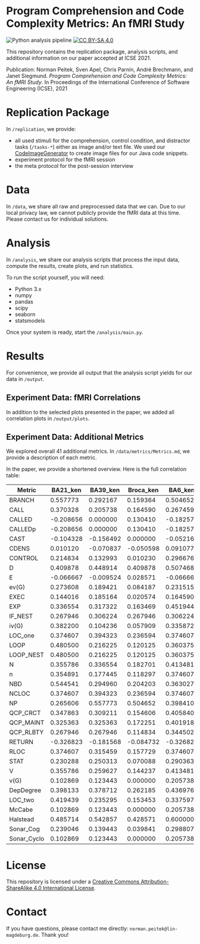 # Program Comprehension and Code Complexity Metrics: An fMRI Study

![Python analysis pipeline](https://github.com/brains-on-code/fMRI-complexity-metrics-icse2021/workflows/Python%20analysis%20pipeline/badge.svg)
[![CC BY-SA 4.0][cc-by-sa-shield]][cc-by-sa]

This repository contains the replication package, analysis scripts, and additional information on our paper accepted at ICSE 2021.

Publication: Norman Peitek, Sven Apel, Chris Parnin, André Brechmann, and Janet Siegmund. *Program Comprehension and Code Complexity Metrics: An fMRI Study*. In Proceedings of the International Conference of Software Engineering (ICSE), 2021

# Replication Package

In `/replication`, we provide:

- all used stimuli for the comprehension, control condition, and distractor tasks (`/tasks-*`) either as image and/or text file. We used our [CodeImageGenerator](https://github.com/peitek/CodeImageGenerator) to create image files for our Java code snippets.
- experiment protocol for the fMRI session
- the meta protocol for the post-session interview

# Data

In `/data`, we share all raw and preprocessed data that we can. Due to our local privacy law, we cannot publicly provide the fMRI data at this time. Please contact us for individual solutions.

# Analysis

In `/analysis`, we share our analysis scripts that process the input data, compute the results, create plots, and run statistics.

To run the script yourself, you will need:

- Python 3.x
- numpy
- pandas
- scipy
- seaborn
- statsmodels

Once your system is ready, start the `/analysis/main.py`.

# Results

For convenience, we provide all output that the analysis script yields for our data in `/output`.

## Experiment Data: fMRI Correlations

In addition to the selected plots presented in the paper, we added all correlation plots in `/output/plots`.

## Experiment Data: Additional Metrics

We explored overall 41 additional metrics. In `/data/metrics/Metrics.md`, we provide a description of each metric.

In the paper, we provide a shortened overview. Here is the full correlation table:

| Metric      | BA21_ken  | BA39_ken  | Broca_ken | BA6_ken   | BA21_r2  | BA39_r2  | Broca_r2 | BA6_r2   | Maximum  |
|-------------|-----------|-----------|-----------|-----------|----------|----------|----------|----------|----------|
| BRANCH      | 0.557773  | 0.292167  | 0.159364  | 0.504652  | 0.415799 | 0.103552 | 0.078938 | 0.207715 | 0.557773 |
| CALL        | 0.370328  | 0.205738  | 0.164590  | 0.267459  | 0.204753 | 0.071783 | 0.051056 | 0.073125 | 0.370328 |
| CALLED      | -0.208656 | 0.000000  | 0.130410  | -0.182574 | 0.056715 | 0.017678 | 0.106936 | 0.001090 | 0.130410 |
| CALLEDp     | -0.208656 | 0.000000  | 0.130410  | -0.182574 | 0.056715 | 0.017678 | 0.106936 | 0.001090 | 0.130410 |
| CAST        | -0.104328 | -0.156492 | 0.000000  | -0.052164 | 0.026899 | 0.015624 | 0.003773 | 0.001346 | 0.026899 |
| CDENS       | 0.010120  | -0.070837 | -0.050598 | 0.091077  | 0.011646 | 0.000051 | 0.010224 | 0.030627 | 0.091077 |
| CONTROL     | 0.214834  | 0.132993  | 0.010230  | 0.296676  | 0.197186 | 0.039313 | 0.001442 | 0.119085 | 0.296676 |
| D           | 0.409878  | 0.448914  | 0.409878  | 0.507468  | 0.349998 | 0.188200 | 0.212085 | 0.260151 | 0.507468 |
| E           | -0.066667 | -0.009524 | 0.028571  | -0.066667 | 0.273073 | 0.184345 | 0.050303 | 0.307943 | 0.307943 |
| ev(G)       | 0.273608  | 0.189421  | 0.084187  | 0.231515  | 0.143175 | 0.047072 | 0.032334 | 0.049483 | 0.273608 |
| EXEC        | 0.144016  | 0.185164  | 0.020574  | 0.164590  | 0.118612 | 0.071181 | 0.000121 | 0.060093 | 0.185164 |
| EXP         | 0.336554  | 0.317322  | 0.163469  | 0.451944  | 0.368432 | 0.187518 | 0.068906 | 0.312163 | 0.451944 |
| IF_NEST     | 0.267946  | 0.306224  | 0.267946  | 0.306224  | 0.148737 | 0.100819 | 0.084406 | 0.090501 | 0.306224 |
| iv(G)       | 0.382200  | 0.104236  | 0.057909  | 0.335872  | 0.208681 | 0.019524 | 0.007082 | 0.077722 | 0.382200 |
| LOC_one     | 0.374607  | 0.394323  | 0.236594  | 0.374607  | 0.270407 | 0.216431 | 0.053383 | 0.135601 | 0.394323 |
| LOOP        | 0.480500  | 0.216225  | 0.120125  | 0.360375  | 0.324037 | 0.046773 | 0.016582 | 0.109620 | 0.480500 |
| LOOP_NEST   | 0.480500  | 0.216225  | 0.120125  | 0.360375  | 0.324037 | 0.046773 | 0.016582 | 0.109620 | 0.480500 |
| N           | 0.355786  | 0.336554  | 0.182701  | 0.413481  | 0.284907 | 0.172197 | 0.047551 | 0.265963 | 0.413481 |
| n           | 0.354891  | 0.177445  | 0.118297  | 0.374607  | 0.198826 | 0.029716 | 0.011963 | 0.174860 | 0.374607 |
| NBD         | 0.544541  | 0.294960  | 0.204203  | 0.363027  | 0.421860 | 0.128777 | 0.084884 | 0.138806 | 0.544541 |
| NCLOC       | 0.374607  | 0.394323  | 0.236594  | 0.374607  | 0.270407 | 0.216431 | 0.053383 | 0.135601 | 0.394323 |
| NP          | 0.265606  | 0.557773  | 0.504652  | 0.398410  | 0.082558 | 0.318665 | 0.198942 | 0.118455 | 0.557773 |
| QCP_CRCT    | 0.347863  | 0.309211  | 0.154606  | 0.405840  | 0.326370 | 0.149337 | 0.068916 | 0.224625 | 0.405840 |
| QCP_MAINT   | 0.325363  | 0.325363  | 0.172251  | 0.401918  | 0.273295 | 0.150278 | 0.033830 | 0.236500 | 0.401918 |
| QCP_RLBTY   | 0.267946  | 0.267946  | 0.114834  | 0.344502  | 0.254133 | 0.116341 | 0.017404 | 0.193501 | 0.344502 |
| RETURN      | -0.326823 | -0.181568 | -0.084732 | -0.326823 | 0.135191 | 0.029161 | 0.022666 | 0.108289 | 0.135191 |
| RLOC        | 0.374607  | 0.315459  | 0.157729  | 0.374607  | 0.323820 | 0.102057 | 0.004763 | 0.135061 | 0.374607 |
| STAT        | 0.230288  | 0.250313  | 0.070088  | 0.290363  | 0.170580 | 0.070865 | 0.000483 | 0.092828 | 0.290363 |
| V           | 0.355786  | 0.259627  | 0.144237  | 0.413481  | 0.329236 | 0.136128 | 0.040358 | 0.302362 | 0.413481 |
| v(G)        | 0.102869  | 0.123443  | 0.000000  | 0.205738  | 0.051420 | 0.022982 | 0.000800 | 0.046978 | 0.205738 |
| DepDegree   | 0.398133  | 0.378712  | 0.262185  | 0.436976  | 0.278511 | 0.236720 | 0.090076 | 0.173922 | 0.436976 |
| LOC_two     | 0.419439  | 0.235295  | 0.153453  | 0.337597  | 0.382308 | 0.096456 | 0.027058 | 0.181027 | 0.419439 |
| McCabe      | 0.102869  | 0.123443  | 0.000000  | 0.205738  | 0.051420 | 0.022982 | 0.000800 | 0.046978 | 0.205738 |
| Halstead    | 0.485714  | 0.542857  | 0.428571  | 0.600000  | 0.393218 | 0.209351 | 0.213938 | 0.288564 | 0.600000 |
| Sonar_Cog   | 0.239046  | 0.139443  | 0.039841  | 0.298807  | 0.237528 | 0.057054 | 0.016282 | 0.131811 | 0.298807 |
| Sonar_Cyclo | 0.102869  | 0.123443  | 0.000000  | 0.205738  | 0.051420 | 0.022982 | 0.000800 | 0.046978 | 0.205738 |

# License

This repository is licensed under a
[Creative Commons Attribution-ShareAlike 4.0 International License][cc-by-sa].

[cc-by-sa]: http://creativecommons.org/licenses/by-sa/4.0/
[cc-by-sa-shield]: https://img.shields.io/badge/License-CC%20BY--SA%204.0-lightgrey.svg

# Contact

If you have questions, please contact me directly: `norman.peitek@lin-magdeburg.de`. Thank you!

